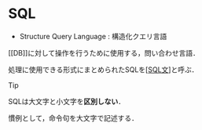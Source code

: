 # SQL

- Structure Query Language : 構造化クエリ言語

[[DB]]に対して操作を行うために使用する，問い合わせ言語．

処理に使用できる形式にまとめられたSQLを[[SQL文]]と呼ぶ．

> [!TIP]
> SQLは大文字と小文字を**区別しない**．
> 
> 慣例として，命令句を大文字で記述する．

[//begin]: # "Autogenerated link references for markdown compatibility"
[SQL文]: SQL%E6%96%87.md "SQL文"
[//end]: # "Autogenerated link references"